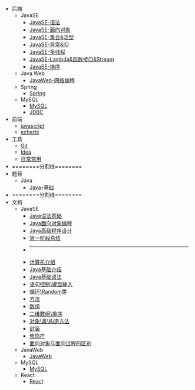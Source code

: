 * 后端
  * JavaSE
    * [JavaSE-语法](backstage/JavaSE/JavaSE.md)
    * [JavaSE-面向对象](backstage/JavaSE/JavaSE-面向对象.md)
    * [JavaSE-集合&泛型](backstage/JavaSE/JavaSE-集合.md)
    * [JavaSE-异常&IO](backstage/JavaSE/JavaSE-异常、IO.md)
    * [JavaSE-多线程](backstage/JavaSE/JavaSE-多线程.md)
    * [JavaSE-Lambda&函数接口&Stream](backstage/JavaSE/Lambda&函数接口&Stream.md)
    * [JavaSE-排序](backstage/JavaSE/排序算法.md)
  * Java Web
    * [JavaWeb-网络编程](backstage/Java%20Web/JavaWeb-网络编程.md)
  * Spring
    * [Spring](backstage/Spring/)
  * MySQL
    * [MySQL](backstage/MySQL/MySQL.md)
    * [JDBC](backstage/MySQL/JDBC-基础.md)
* 前端
  * [javascript](frontstage/javascript/)
  * [echarts](frontstage/echarts/)
* 工具
  * [Git](tools/Git/)
  * [Idea](tools/Idea/)
  * [日常常用](tools/Shortcuts/)
* ========分割线========
* 题目
  * Java
    * [Java-基础](backstage/Java.md)
* ========分割线========
* 文档
  * JavaSE
    * [Java语法基础](class_document/01_Java%E8%AF%AD%E6%B3%95%E5%9F%BA%E7%A1%80.md)
    * [Java面向对象编程](class_document/02_Java%E9%9D%A2%E5%90%91%E5%AF%B9%E8%B1%A1%E7%BC%96%E7%A8%8B.md)
    * [Java高级程序设计](class_document/03_Java%E9%AB%98%E7%BA%A7%E7%A8%8B%E5%BA%8F%E8%AE%BE%E8%AE%A1.md)
    - [第一阶段总结](class_document/%E7%AC%AC%E4%B8%80%E9%98%B6%E6%AE%B5%E6%80%BB%E7%BB%93.md)
    * ----------------------------------------
    * [计算机介绍](class_document/before/chapter-1%E7%AB%A0.md)
    * [Java基础介绍](class_document/before/chapter-2%E7%AB%A0.md)
    * [Java基础语法](class_document/before/chapter-3%E7%AB%A0.md)
    * [语句控制\键盘输入](class_document/before/chapter-4%E7%AB%A0.md)
    * [循环\Random类](class_document/before/chapter-5%E7%AB%A0.md)
    * [方法](class_document/before/chapter-6%E7%AB%A0.md)
    * [数组](class_document/before/chapter-7%E7%AB%A0.md)
    * [二维数组\排序](class_document/before/chapter-8%E7%AB%A0.md)
    * [对象\类\构造方法](class_document/before/chapter-9%E7%AB%A0.md)
    * [封装](class_document/before/java%E7%9A%84%E5%B0%81%E8%A3%85.md)
    * [修饰符](class_document/before/java%E7%9A%84%E4%BF%AE%E9%A5%B0%E7%AC%A6.md)
    * [面向对象与面向过程的区别](class_document/before/%E9%9D%A2%E5%90%91%E8%BF%87%E7%A8%8B%E5%92%8C%E9%9D%A2%E5%90%91%E5%AF%B9%E8%B1%A1%E7%9A%84%E5%8C%BA%E5%88%AB.md)
  * JavaWeb
    * [JavaWeb](class_document/JavaWeb.md)
  * MySQL
    * [MySQL](class_document/MySQL.md)
  * React
    * [React](class_document/React%E5%BF%AB%E9%80%9F%E5%85%A5%E9%97%A8.md)
